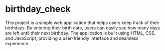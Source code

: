 # birthday_check
This project is a simple web application that helps users keep track of their birthdays. By entering their birth date, users can easily see how many days are left until their next birthday. The application is built using HTML, CSS, and JavaScript, providing a user-friendly interface and seamless experience.

